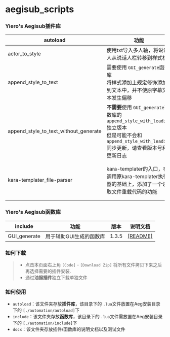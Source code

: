 # aegisub_scripts

### Yiero's Aegisub插件库

| autoload                              | 功能                                                         | 版本  |                           说明文档                           |
| ------------------------------------- | ------------------------------------------------------------ | :---: | :----------------------------------------------------------: |
| actor_to_style                        | 使用txt导入多人轴，将说话人从说话人栏转移到样式栏            | 1.1.3 |         [[README]](./docx/actor_to_style/README.md)          |
| append_style_to_text                  | 需要使用 `GUI_generate`函数库<br />将样式添加上规定修饰添加到文本中，并不使原字幕文本发生偏移 | 1.2.5 |      [[README]](./docx/append_style_to_text/README.md)       |
| append_style_to_text_without_generate | **不需要**使用 `GUI_generate`函数库的 `append_style_with_leading`独立版本<br />但是可能不会和 `append_style_with_leading`同步更新，请查看版本号和更新日志 | 1.2.5 |                              ↑                               |
| kara-templater_file-parser            | kara-templater的入口，在调用原kara-templater执行器的基础上，添加了一个读取文件重载代码的功能 | 1.0.0 | [[README]](./docx/kara-templater/Apply Karaoke Template File Parser.md) |

### Yiero's Aegisub函数库

| include      | 功能                    | 版本  | 说明文档                               |
| ------------ | ----------------------- | ----- | -------------------------------------- |
| GUI_generate | 用于辅助GUI生成的函数库 | 1.3.5 | [[README]](./docx/GUI_generate/README.md) |

### 如何下载

> - 点击本页面右上角 `[Code]` - `[Download Zip]` 将所有文件拷贝下来之后再选择需要的插件安装.
> - 通过**油猴插件**独立下载单独文件

### 如何使用

- `autoload`：该文件夹存放**插件库**，该目录下的 `.lua`文件放置在Aeg安装目录下的 `[./automation/autoload]`下
- `include`：该文件夹存放**函数库**，该目录下的 `.lua`文件需放置在Aeg安装目录下的 `[./automation/include]`下
- `docx`：该文件夹存放插件/函数库的说明文档以及测试文件
